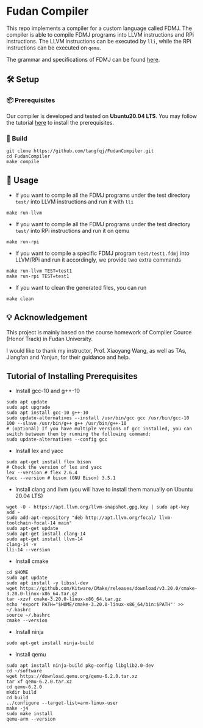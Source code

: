 # Fudan Compiler

This repo implements a compiler for a custom language called FDMJ. The compiler is able to compile FDMJ programs into LLVM instructions and RPi instructions. The LLVM instructions can be executed by `lli`, while the RPi instructions can be executed on `qemu`.

The grammar and specifications of FDMJ can be found [here](docs/FDMJ-Grammar.md).


## 🛠️ Setup
### 📦 Prerequisites
Our compiler is developed and tested on **Ubuntu20.04 LTS**. You may follow the tutorial [here](#Tutorial-of-Installing-Prerequisites) to install the prerequisites.

### 🔨 Build
```angular2html
git clone https://github.com/tangfqj/FudanCompiler.git
cd FudanCompiler
make compile
```

## 🚀 Usage
- If you want to compile all the FDMJ programs under the test directory `test/` into LLVM instructions and run it with `lli`
```angular2html
make run-llvm
```

- If you want to compile all the FDMJ programs under the test directory `test/` into RPi instructions and run it on qemu
```angular2html
make run-rpi
```  
  
- If you want to compile a specific FDMJ program `test/test1.fdmj` into LLVM/RPi and run it accordingly, we provide two extra commands
```angular2html
make run-llvm TEST=test1
make run-rpi TEST=test1
```

- If you want to clean the generated files, you can run
```angular2html
make clean
```

## 💡 Acknowledgement
This project is mainly based on the course homework of Compiler Cource (Honor Track) in Fudan University.

I would like to thank my instructor, Prof. Xiaoyang Wang, as well as TAs, Jiangfan and Yanjun, for their guidance and help.

## Tutorial of Installing Prerequisites
- Install gcc-10 and g++-10
```angular2html
sudo apt update
sudo apt upgrade
sudo apt install gcc-10 g++-10
sudo update-alternatives --install /usr/bin/gcc gcc /usr/bin/gcc-10 100 --slave /usr/bin/g++ g++ /usr/bin/g++-10
# (optional) If you have multiple versions of gcc installed, you can switch between them by running the following command:
sudo update-alternatives --config gcc
```

- Install lex and yacc
```angular2html
sudo apt-get install flex bison
# Check the version of lex and yacc
lex --version # flex 2.6.4
Yacc --version # bison (GNU Bison) 3.5.1
```

- Install clang and llvm (you will have to install them manually on Ubuntu 20.04 LTS)
```angular2html
wget -O - https://apt.llvm.org/llvm-snapshot.gpg.key | sudo apt-key add -
sudo add-apt-repository "deb http://apt.llvm.org/focal/ llvm-toolchain-focal-14 main"
sudo apt-get update
sudo apt-get install clang-14
sudo apt-get install llvm-14
clang-14 -v
lli-14 --version
```

- Install cmake
```angular2html
cd $HOME
sudo apt update
sudo apt install -y libssl-dev
wget https://github.com/Kitware/CMake/releases/download/v3.20.0/cmake-3.20.0-linux-x86_64.tar.gz
tar -xzvf cmake-3.20.0-linux-x86_64.tar.gz
echo 'export PATH="$HOME/cmake-3.20.0-linux-x86_64/bin:$PATH"' >> ~/.bashrc
source ~/.bashrc
cmake --version
```

- Install ninja
```angular2html
sudo apt-get install ninja-build
```

- Install qemu
```angular2html
sudo apt install ninja-build pkg-config libglib2.0-dev
cd ~/software
wget https://download.qemu.org/qemu-6.2.0.tar.xz
tar xf qemu-6.2.0.tar.xz
cd qemu-6.2.0
mkdir build
cd build
../configure --target-list=arm-linux-user
make -j4
sudo make install
qemu-arm --version
```
